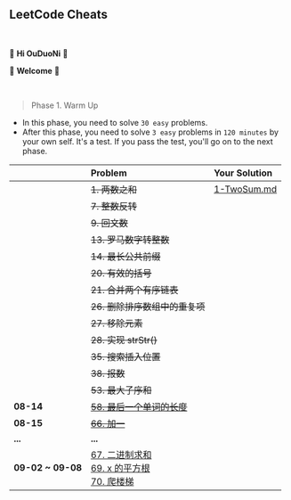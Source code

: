 ## LeetCode Cheats

<br>

🎉 **Hi OuDuoNi** 🎉

🥳    **Welcome**   🥳

<br>

> Phase 1. Warm Up

- In this phase, you need to solve `30 easy` problems.
- After this phase, you need to solve `3 easy` problems in `120 minutes` by your own self. It's a test. If you pass the test, you'll go on to the next phase.

|                   | Problem                                                      | Your Solution                     |
| :---------------- | :----------------------------------------------------------- | :-------------------------------- |
|                   | ~~1. 两数之和~~                                              | [1-TwoSum.md](WarmUp/1-TwoSum.md) |
|                   | ~~7. 整数反转~~                                              |                                   |
|                   | ~~9. 回文数~~                                                |                                   |
|                   | ~~13. 罗马数字转整数~~                                       |                                   |
|                   | ~~14. 最长公共前缀~~                                         |                                   |
|                   | ~~20. 有效的括号~~                                           |                                   |
|                   | ~~21. 合并两个有序链表~~                                     |                                   |
|                   | ~~26. 删除排序数组中的重复项~~                               |                                   |
|                   | ~~27. 移除元素~~                                             |                                   |
|                   | ~~28. 实现 strStr()~~                                        |                                   |
|                   | ~~35. 搜索插入位置~~                                         |                                   |
|                   | ~~38. 报数~~                                                 |                                   |
|                   | ~~53. 最大子序和~~                                           |                                   |
| **08-14**         | ~~[58. 最后一个单词的长度](https://leetcode-cn.com/problems/length-of-last-word/)~~ |                                   |
| **08-15**         | ~~[66. 加一](https://leetcode-cn.com/problems/plus-one/)~~   |                                   |
| **...**           | **...**                                                      |                                   |
| **09-02 ~ 09-08** | [67. 二进制求和](https://leetcode-cn.com/problems/add-binary/)<br>[69. x 的平方根](https://leetcode-cn.com/problems/sqrtx/)<br/>[70. 爬楼梯](https://leetcode-cn.com/problems/climbing-stairs/) |                                   |

